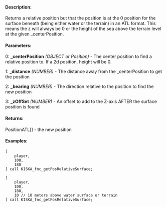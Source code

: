 #### Description:
Returns a relative position but that the position is at the 0 position for the surface beneath (being either water or the terrain) in an ATL format. This means the z will always be 0 or the height of the sea above the terrain level at the given _centerPosition.

#### Parameters:
0: **_centerPosition** *(OBJECT or Position)* - The center position to find arelative position to. If a 2d position, height will be 0.

1: **_distance** *(NUMBER)* - The distance away from the _centerPosition to get the position

2: **_bearing** *(NUMBER)* - The direction relative to the position to find the new position

3: **_zOffSet** *(NUMBER)* - An offset to add to the Z-axis AFTER the surface position is found

#### Returns:
PositionATL[] - the new position

#### Examples:
```sqf
[
    player,
    100,
    180
] call KISKA_fnc_getPosRelativeSurface;
```
```sqf
[
    player,
    100,
    180,
    10 // 10 meters above water surface or terrain
] call KISKA_fnc_getPosRelativeSurface;
```


